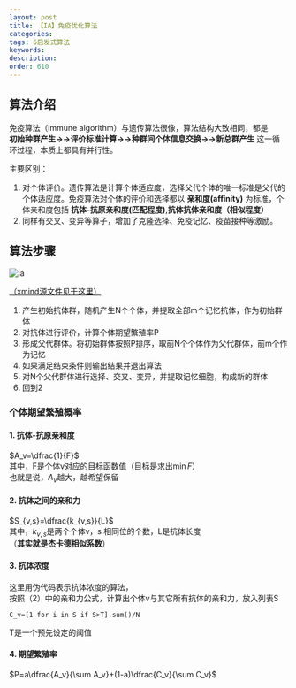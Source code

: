 ```yaml
---
layout: post
title: 【IA】免疫优化算法
categories:
tags: 6启发式算法
keywords:
description:
order: 610
---
```

## 算法介绍
免疫算法（immune algorithm）与遗传算法很像，算法结构大致相同，都是  
**初始种群产生→→评价标准计算→→种群间个体信息交换→→新总群产生** 这一循环过程，本质上都具有并行性。  


主要区别：
1. 对个体评价。遗传算法是计算个体适应度，选择父代个体的唯一标准是父代的个体适应度。免疫算法对个体的评价和选择都以 **亲和度(affinity)** 为标准，个体亲和度包括 **抗体-抗原亲和度(匹配程度)**,**抗体抗体亲和度（相似程度）**
2. 同样有交叉、变异等算子，增加了克隆选择、免疫记忆、疫苗接种等激励。

## 算法步骤

![ia](https://www.guofei.site/pictures_for_blog/heuristic_algorithm/ia.jpg)  


[（xmind源文件见于这里）](https://github.com/guofei9987/pictures_for_blog/raw/master/heuristic_algorithm/immune%20algorithm%EF%BC%88IA%EF%BC%89.xmind)  

1. 产生初始抗体群，随机产生N个个体，并提取全部m个记忆抗体，作为初始群体
2. 对抗体进行评价，计算个体期望繁殖率P
3. 形成父代群体。将初始群体按照P排序，取前N个个体作为父代群体，前m个作为记忆
4. 如果满足结束条件则输出结果并退出算法
5. 对N个父代群体进行选择、交叉、变异，并提取记忆细胞，构成新的群体
6. 回到2


### 个体期望繁殖概率
#### 1. 抗体-抗原亲和度
$A_v=\dfrac{1}{F}$  
其中，F是个体v对应的目标函数值（目标是求出$\min F$）  
也就是说，$A_v$越大，越希望保留
#### 2. 抗体之间的亲和力
$S_{v,s}=\dfrac{k_{v,s}}{L}$  
其中，$k_{v,s}$是两个个体v，s 相同位的个数，L是抗体长度  
（**其实就是杰卡德相似系数**）
#### 3. 抗体浓度
这里用伪代码表示抗体浓度的算法，  
按照（2）中的亲和力公式，计算出个体v与其它所有抗体的亲和力，放入列表S
```
C_v=[1 for i in S if S>T].sum()/N
```
T是一个预先设定的阈值
#### 4. 期望繁殖率
$P=a\dfrac{A_v}{\sum A_v}+(1-a)\dfrac{C_v}{\sum C_v}$
